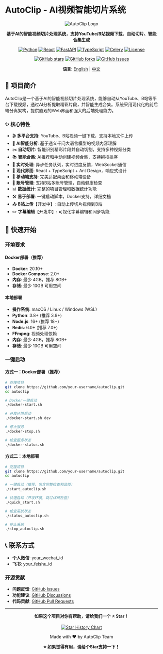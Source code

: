 # AutoClip - AI视频智能切片系统

<div align="center">

![AutoClip Logo](https://img.shields.io/badge/AutoClip-AI%20Video%20Processing-blue?style=for-the-badge&logo=video)

**基于AI的智能视频切片处理系统，支持YouTube/B站视频下载、自动切片、智能合集生成**

[![Python](https://img.shields.io/badge/Python-3.8+-green?style=flat&logo=python)](https://python.org)
[![React](https://img.shields.io/badge/React-18+-blue?style=flat&logo=react)](https://reactjs.org)
[![FastAPI](https://img.shields.io/badge/FastAPI-Latest-red?style=flat&logo=fastapi)](https://fastapi.tiangolo.com)
[![TypeScript](https://img.shields.io/badge/TypeScript-5.0+-blue?style=flat&logo=typescript)](https://typescriptlang.org)
[![Celery](https://img.shields.io/badge/Celery-Latest-green?style=flat&logo=celery)](https://celeryproject.org)
[![License](https://img.shields.io/badge/License-MIT-yellow?style=flat)](LICENSE)

[![GitHub stars](https://img.shields.io/github/stars/your-username/autoclip?style=social)](https://github.com/your-username/autoclip)
[![GitHub forks](https://img.shields.io/github/forks/your-username/autoclip?style=social)](https://github.com/your-username/autoclip)
[![GitHub issues](https://img.shields.io/github/issues/your-username/autoclip)](https://github.com/your-username/autoclip/issues)

**语言**: [English](README-EN.md) | [中文](README.md)

</div>

## 🎯 项目简介

AutoClip是一个基于AI的智能视频切片处理系统，能够自动从YouTube、B站等平台下载视频，通过AI分析提取精彩片段，并智能生成合集。系统采用现代化的前后端分离架构，提供直观的Web界面和强大的后端处理能力。

### ✨ 核心特性

- 🎬 **多平台支持**: YouTube、B站视频一键下载，支持本地文件上传
- 🤖 **AI智能分析**: 基于通义千问大语言模型的视频内容理解
- ✂️ **自动切片**: 智能识别精彩片段并自动切割，支持多种视频分类
- 📚 **智能合集**: AI推荐和手动创建视频合集，支持拖拽排序
- 🚀 **实时处理**: 异步任务队列，实时进度反馈，WebSocket通信
- 🎨 **现代界面**: React + TypeScript + Ant Design，响应式设计
- 📱 **移动端支持**: 完美适配桌面和移动端设备
- 🔐 **账号管理**: 支持B站多账号管理，自动健康检查
- 📊 **数据统计**: 完整的项目管理和数据统计功能
- 🛠️ **易于部署**: 一键启动脚本，Docker支持，详细文档
- 📤 **B站上传**【开发中】: 自动上传切片视频到B站
- ✏️ **字幕编辑**【开发中】: 可视化字幕编辑和同步功能

## 🚀 快速开始

### 环境要求

#### Docker部署（推荐）
- **Docker**: 20.10+
- **Docker Compose**: 2.0+
- **内存**: 最少 4GB，推荐 8GB+
- **存储**: 最少 10GB 可用空间

#### 本地部署
- **操作系统**: macOS / Linux / Windows (WSL)
- **Python**: 3.8+ (推荐 3.9+)
- **Node.js**: 16+ (推荐 18+)
- **Redis**: 6.0+ (推荐 7.0+)
- **FFmpeg**: 视频处理依赖
- **内存**: 最少 4GB，推荐 8GB+
- **存储**: 最少 10GB 可用空间

### 一键启动

#### 方式一：Docker部署（推荐）

```bash
# 克隆项目
git clone https://github.com/your-username/autoclip.git
cd autoclip

# Docker一键启动
./docker-start.sh

# 开发环境启动
./docker-start.sh dev

# 停止服务
./docker-stop.sh

# 检查服务状态
./docker-status.sh
```

#### 方式二：本地部署

```bash
# 克隆项目
git clone https://github.com/your-username/autoclip.git
cd autoclip

# 一键启动（推荐，包含完整检查和监控）
./start_autoclip.sh

# 快速启动（开发环境，跳过详细检查）
./quick_start.sh

# 检查系统状态
./status_autoclip.sh

# 停止系统
./stop_autoclip.sh
```

## 📞 联系方式

- **个人微信**: your_wechat_id
- **飞书**: your_feishu_id

### 开源贡献
- **问题反馈**: [GitHub Issues](https://github.com/your-username/autoclip/issues)
- **功能建议**: [GitHub Discussions](https://github.com/your-username/autoclip/discussions)
- **代码贡献**: [GitHub Pull Requests](https://github.com/your-username/autoclip/pulls)

---

<div align="center">

**如果这个项目对你有帮助，请给我们一个 ⭐ Star！**

[![Star History Chart](https://api.star-history.com/svg?repos=your-username/autoclip&type=Date)](https://star-history.com/#your-username/autoclip&Date)

Made with ❤️ by AutoClip Team

**⭐ 如果觉得有用，请给个Star支持一下！**

</div>
